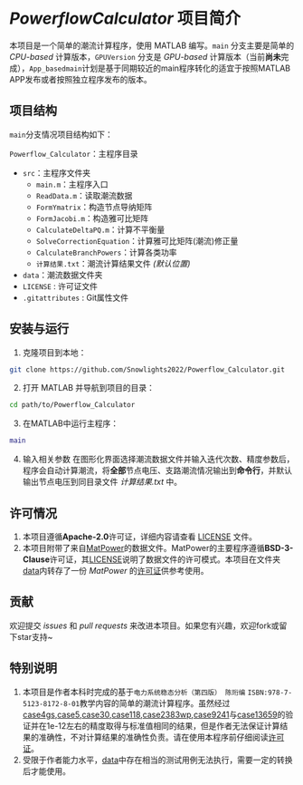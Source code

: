 #  _PowerflowCalculator_ 项目简介

本项目是一个简单的潮流计算程序，使用 MATLAB 编写。`main` 分支主要是简单的 _CPU-based_ 计算版本，`GPUVersion` 分支是 _GPU-based_ 计算版本（当前**尚未**完成），`App_basedmain`计划是基于同期较近的main程序转化的适宜于按照MATLAB APP发布或者按照独立程序发布的版本。

## 项目结构

`main`分支情况项目结构如下：

`Powerflow_Calculator`：主程序目录
   - `src`：主程序文件夹
      - `main.m`：主程序入口
      - `ReadData.m`：读取潮流数据
      - `FormYmatrix`：构造节点导纳矩阵
      - `FormJacobi.m`：构造雅可比矩阵
      - `CalculateDeltaPQ.m`：计算不平衡量
      - `SolveCorrectionEquation`：计算雅可比矩阵(潮流)修正量
      - `CalculateBranchPowers`：计算各类功率
      - `计算结果.txt`：潮流计算结果文件 _(默认位置)_
   - `data`：潮流数据文件夹
   - `LICENSE` : 许可证文件
   - `.gitattributes` : Git属性文件

## 安装与运行

1. 克隆项目到本地：

```sh
git clone https://github.com/Snowlights2022/Powerflow_Calculator.git
```
2. 打开 MATLAB 并导航到项目的目录：

```sh
cd path/to/Powerflow_Calculator
```
3. 在MATLAB中运行主程序：
   
```MATLAB
main
```
4. 输入相关参数
   在图形化界面选择潮流数据文件并输入迭代次数、精度参数后，程序会自动计算潮流，将**全部**节点电压、支路潮流情况输出到**命令行**，并默认输出节点电压到同目录文件 _计算结果.txt_ 中。

## 许可情况

1. 本项目遵循**Apache-2.0**许可证，详细内容请查看 [LICENSE](LICENSE) 文件。
2. 本项目附带了来自[MatPower](https://github.com/MATPOWER/matpower/commit/6fba020d422a98f4176053c0478e62c4e8b9c6f5)的数据文件。MatPower的主要程序遵循**BSD-3-Clause**许可证，其[LICENSE](https://github.com/MATPOWER/matpower/commit/e6191418d34535cd5001ad8ea8c6cdb76d157926)说明了数据文件的许可模式。本项目在文件夹[data](data)内转存了一份 _MatPower_ 的[许可证](data/LICENSE_data)供参考使用。
   
## 贡献
欢迎提交 _issues_ 和 _pull requests_ 来改进本项目。如果您有兴趣，欢迎fork或留下star支持~

## 特别说明

1. 本项目是作者本科时完成的基于`电力系统稳态分析（第四版） 陈珩编` `ISBN:978-7-5123-8172-8-01`教学内容的简单的潮流计算程序。虽然经过[case4gs](data/case4gs.m),[case5](data/case5.m),[case30](data/case30.m),[case118](data/case118.m),[case2383wp](data/case2383wp.m),[case9241](data/case9241pegase.m)与[case13659](data/case13659pegase.m)的验证并在1e-12左右的精度取得与标准值相同的结果，但是作者无法保证计算结果的准确性，不对计算结果的准确性负责。请在使用本程序前仔细阅读[许可证](LICENSE)。
2. 受限于作者能力水平，[data](data)中存在相当的测试用例无法执行，需要一定的转换后才能使用。